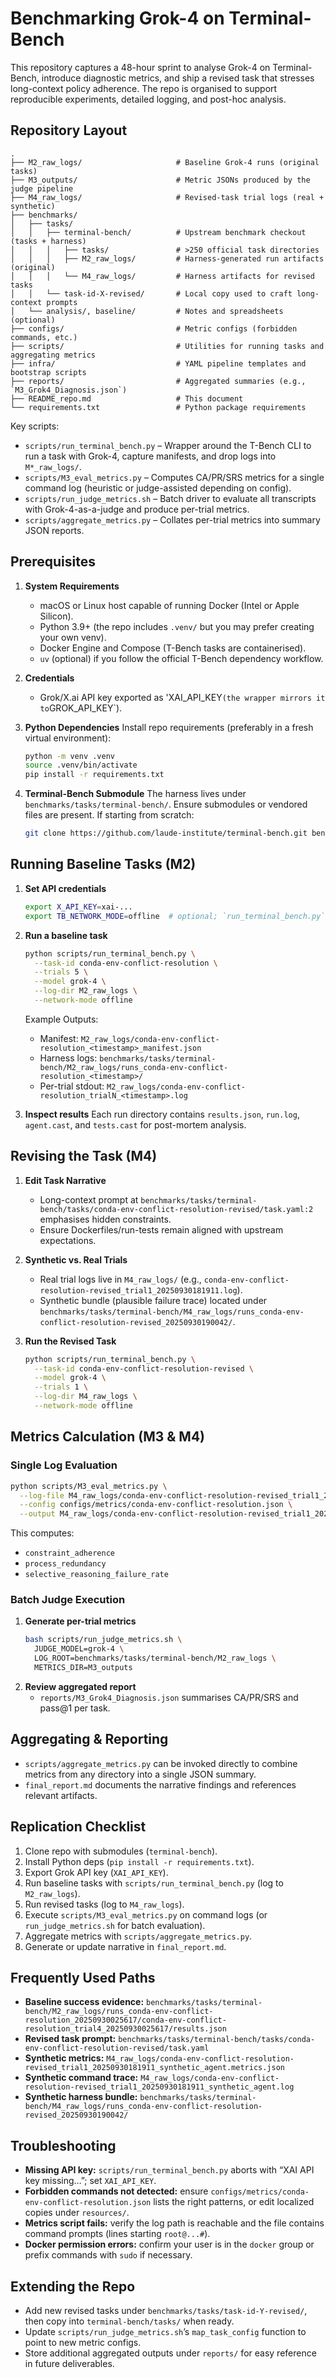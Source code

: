 # Benchmarking Grok-4 on Terminal-Bench

This repository captures a 48-hour sprint to analyse Grok-4 on Terminal-Bench, introduce diagnostic metrics, and ship a revised task that stresses long-context policy adherence. The repo is organised to support reproducible experiments, detailed logging, and post-hoc analysis.

## Repository Layout

```
.
├── M2_raw_logs/                     # Baseline Grok-4 runs (original tasks)
├── M3_outputs/                      # Metric JSONs produced by the judge pipeline
├── M4_raw_logs/                     # Revised-task trial logs (real + synthetic)
├── benchmarks/
│   ├── tasks/
│   │   ├── terminal-bench/          # Upstream benchmark checkout (tasks + harness)
│   │   │   ├── tasks/               # >250 official task directories
│   │   │   ├── M2_raw_logs/         # Harness-generated run artifacts (original)
│   │   │   └── M4_raw_logs/         # Harness artifacts for revised tasks
│   │   └── task-id-X-revised/       # Local copy used to craft long-context prompts
│   └── analysis/, baseline/         # Notes and spreadsheets (optional)
├── configs/                         # Metric configs (forbidden commands, etc.)
├── scripts/                         # Utilities for running tasks and aggregating metrics
├── infra/                           # YAML pipeline templates and bootstrap scripts
├── reports/                         # Aggregated summaries (e.g., `M3_Grok4_Diagnosis.json`)
├── README_repo.md                   # This document
└── requirements.txt                 # Python package requirements
```

Key scripts:
- `scripts/run_terminal_bench.py` – Wrapper around the T-Bench CLI to run a task with Grok-4, capture manifests, and drop logs into `M*_raw_logs/`.
- `scripts/M3_eval_metrics.py` – Computes CA/PR/SRS metrics for a single command log (heuristic or judge-assisted depending on config).
- `scripts/run_judge_metrics.sh` – Batch driver to evaluate all transcripts with Grok-4-as-a-judge and produce per-trial metrics.
- `scripts/aggregate_metrics.py` – Collates per-trial metrics into summary JSON reports.

## Prerequisites

1. **System Requirements**
   - macOS or Linux host capable of running Docker (Intel or Apple Silicon).
   - Python 3.9+ (the repo includes `.venv/` but you may prefer creating your own venv).
   - Docker Engine and Compose (T-Bench tasks are containerised).
   - `uv` (optional) if you follow the official T-Bench dependency workflow.

2. **Credentials**
   - Grok/X.ai API key exported as 'XAI_API_KEY` (the wrapper mirrors it to `GROK_API_KEY`).

3. **Python Dependencies**
   Install repo requirements (preferably in a fresh virtual environment):
   ```bash
   python -m venv .venv
   source .venv/bin/activate
   pip install -r requirements.txt
   ```

4. **Terminal-Bench Submodule**
   The harness lives under `benchmarks/tasks/terminal-bench/`. Ensure submodules or vendored files are present. If starting from scratch:
   ```bash
   git clone https://github.com/laude-institute/terminal-bench.git benchmarks/tasks/terminal-bench
   ```

## Running Baseline Tasks (M2)

1. **Set API credentials**
   ```bash
   export X_API_KEY=xai-...
   export TB_NETWORK_MODE=offline  # optional; `run_terminal_bench.py` sets this
   ```

2. **Run a baseline task**
   ```bash
   python scripts/run_terminal_bench.py \
     --task-id conda-env-conflict-resolution \
     --trials 5 \
     --model grok-4 \
     --log-dir M2_raw_logs \
     --network-mode offline
   ```
   Example Outputs:
   - Manifest: `M2_raw_logs/conda-env-conflict-resolution_<timestamp>_manifest.json`
   - Harness logs: `benchmarks/tasks/terminal-bench/M2_raw_logs/runs_conda-env-conflict-resolution_<timestamp>/`
   - Per-trial stdout: `M2_raw_logs/conda-env-conflict-resolution_trialN_<timestamp>.log`

3. **Inspect results**
   Each run directory contains `results.json`, `run.log`, `agent.cast`, and `tests.cast` for post-mortem analysis.

## Revising the Task (M4)

1. **Edit Task Narrative**
   - Long-context prompt at `benchmarks/tasks/terminal-bench/tasks/conda-env-conflict-resolution-revised/task.yaml:2` emphasises hidden constraints.
   - Ensure Dockerfiles/run-tests remain aligned with upstream expectations.

2. **Synthetic vs. Real Trials**
   - Real trial logs live in `M4_raw_logs/` (e.g., `conda-env-conflict-resolution-revised_trial1_20250930181911.log`).
   - Synthetic bundle (plausible failure trace) located under `benchmarks/tasks/terminal-bench/M4_raw_logs/runs_conda-env-conflict-resolution-revised_20250930190042/`.

3. **Run the Revised Task**
   ```bash
   python scripts/run_terminal_bench.py \
     --task-id conda-env-conflict-resolution-revised \
     --model grok-4 \
     --trials 1 \
     --log-dir M4_raw_logs \
     --network-mode offline
   ```

## Metrics Calculation (M3 & M4)

### Single Log Evaluation
```bash
python scripts/M3_eval_metrics.py \
  --log-file M4_raw_logs/conda-env-conflict-resolution-revised_trial1_20250930181911_synthetic_agent.log \
  --config configs/metrics/conda-env-conflict-resolution.json \
  --output M4_raw_logs/conda-env-conflict-resolution-revised_trial1_20250930181911_synthetic_agent.metrics.json
```
This computes:
- `constraint_adherence`
- `process_redundancy`
- `selective_reasoning_failure_rate`

### Batch Judge Execution
1. **Generate per-trial metrics**
   ```bash
   bash scripts/run_judge_metrics.sh \
     JUDGE_MODEL=grok-4 \
     LOG_ROOT=benchmarks/tasks/terminal-bench/M2_raw_logs \
     METRICS_DIR=M3_outputs
   ```
2. **Review aggregated report**
   - `reports/M3_Grok4_Diagnosis.json` summarises CA/PR/SRS and pass@1 per task.

## Aggregating & Reporting

- `scripts/aggregate_metrics.py` can be invoked directly to combine metrics from any directory into a single JSON summary.
- `final_report.md` documents the narrative findings and references relevant artifacts.

## Replication Checklist

1. Clone repo with submodules (`terminal-bench`).
2. Install Python deps (`pip install -r requirements.txt`).
3. Export Grok API key (`XAI_API_KEY`).
4. Run baseline tasks with `scripts/run_terminal_bench.py` (log to `M2_raw_logs`).
5. Run revised tasks (log to `M4_raw_logs`).
6. Execute `scripts/M3_eval_metrics.py` on command logs (or `run_judge_metrics.sh` for batch evaluation).
7. Aggregate metrics with `scripts/aggregate_metrics.py`.
8. Generate or update narrative in `final_report.md`.

## Frequently Used Paths

- **Baseline success evidence:** `benchmarks/tasks/terminal-bench/M2_raw_logs/runs_conda-env-conflict-resolution_20250930025617/conda-env-conflict-resolution_trial4_20250930025617/results.json`
- **Revised task prompt:** `benchmarks/tasks/terminal-bench/tasks/conda-env-conflict-resolution-revised/task.yaml`
- **Synthetic metrics:** `M4_raw_logs/conda-env-conflict-resolution-revised_trial1_20250930181911_synthetic_agent.metrics.json`
- **Synthetic command trace:** `M4_raw_logs/conda-env-conflict-resolution-revised_trial1_20250930181911_synthetic_agent.log`
- **Synthetic harness bundle:** `benchmarks/tasks/terminal-bench/M4_raw_logs/runs_conda-env-conflict-resolution-revised_20250930190042/`

## Troubleshooting

- **Missing API key:** `scripts/run_terminal_bench.py` aborts with “XAI API key missing…”; set `XAI_API_KEY`.
- **Forbidden commands not detected:** ensure `configs/metrics/conda-env-conflict-resolution.json` lists the right patterns, or edit localized copies under `resources/`.
- **Metrics script fails:** verify the log path is reachable and the file contains command prompts (lines starting `root@...#`).
- **Docker permission errors:** confirm your user is in the `docker` group or prefix commands with `sudo` if necessary.

## Extending the Repo

- Add new revised tasks under `benchmarks/tasks/task-id-Y-revised/`, then copy into `terminal-bench/tasks/` when ready.
- Update `scripts/run_judge_metrics.sh`’s `map_task_config` function to point to new metric configs.
- Store additional aggregated outputs under `reports/` for easy reference in future deliverables.



